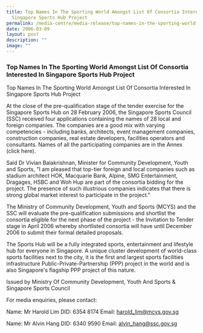 ```yaml
---
title: Top Names In The Sporting World Amongst List Of Consortia Interested In
  Singapore Sports Hub Project
permalink: /media-centre/media-release/top-names-in-the-sporting-world-amongst-list-of-co/
date: 2006-03-09
layout: post
description: ""
image: ""
---
```

### **Top Names In The Sporting World Amongst List Of Consortia Interested In Singapore Sports Hub Project**

Top Names In The Sporting World Amongst List Of Consortia Interested In Singapore Sports Hub Project

At the close of the pre-qualification stage of the tender exercise for the Singapore Sports Hub on 28 February 2006, the Singapore Sports Council (SSC) received four applications containing the names of 28 local and foreign companies. The companies are a good mix with varying competencies - including banks, architects, event management companies, construction companies, real estate developers, facilities operators and consultants. Names of all the participating companies are in the Annex (click here).

Said Dr Vivian Balakrishnan, Minister for Community Development, Youth and Sports, "I am pleased that top-tier foreign and local companies such as stadium architect HOK, Macquarie Bank, Alpine, SMG Entertainment, Dragages, HSBC and Woh Hup are part of the consortia bidding for the project. The presence of such illustrious companies indicates that there is strong global market interest to participate in the project."

The Ministry of Community Development, Youth and Sports (MCYS) and the SSC will evaluate the pre-qualification submissions and shortlist the consortia eligible for the next phase of the project - the Invitation to Tender stage in April 2006 whereby shortlisted consortia will have until December 2006 to submit their formal detailed proposals.

The Sports Hub will be a fully integrated sports, entertainment and lifestyle hub for everyone in Singapore. A unique cluster development of world-class sports facilities next to the city, it is the first and largest sports facilities infrastructure Public-Private-Partnership (PPP) project in the world and is also Singapore's flagship PPP project of this nature.

Issued by
Ministry Of Community Development, Youth And Sports &
Singapore Sports Council

For media enquiries, please contact:

Name: Mr Harold Lim
DID: 6354 8174
Email: [harold_lim@mcys.gov.sg](mailto:harold_lim@mcys.gov.sg)

Name: Mr Alvin Hang
DID: 6340 9590
Email: [alvin_hang@ssc.gov.sg](mailto:alvin_hang@ssc.gov.sg)